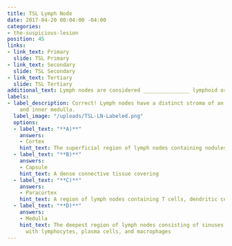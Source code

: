 ```yaml
---
title: TSL Lymph Node
date: 2017-04-20 00:04:00 -04:00
categories:
- the-suspicious-lesion
position: 45
links:
- link_text: Primary
  slide: TSL Primary
- link_text: Secondary
  slide: TSL Secondary
- link_text: Tertiary
  slide: TSL Tertiary
additional_text: Lymph nodes are considered _______________ lymphoid organs.
labels:
- label_description: Correct! Lymph nodes have a distinct stroma of an outer cortex
    and inner medulla.
  label_image: "/uploads/TSL-LN-Labeled.png"
  options:
  - label_text: "**A)**"
    answers:
    - Cortex
    hint_text: The superficial region of lymph nodes containing nodules of B cells
  - label_text: "**B)**"
    answers:
    - Capsule
    hint_text: A dense connective tissue covering
  - label_text: "**C)**"
    answers:
    - Paracortex
    hint_text: A region of lymph nodes containing T cells, dendritic cells, and HEVs
  - label_text: "**D)**"
    answers:
    - Medulla
    hint_text: The deepest region of lymph nodes consisting of sinuses and cords packed
      with lymphocytes, plasma cells, and macrophages
---
```


